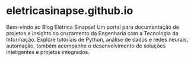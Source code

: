 # eletricasinapse.github.io
Bem-vindo ao Blog Elétrica Sinapse! Um portal para documentação de projetos e insights no cruzamento da Engenharia  com a Tecnologia da Informação. Explore tutoriais de Python, análise de dados e redes neurais, automação, também acompanhe o desenvolvimento de soluções inteligentes e projetos integrados.
